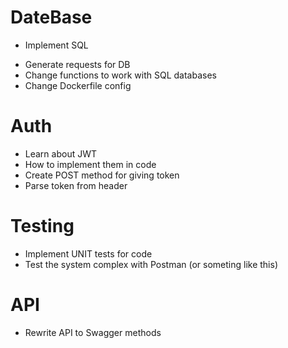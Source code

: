 # DateBase
  * Implement SQL
  - Generate requests for DB
  - Change functions to work with SQL databases
  - Change Dockerfile config

# Auth
  - Learn about JWT
  - How to implement them in code
  - Create POST method for giving token
  - Parse token from header

# Testing
  - Implement UNIT tests for code
  - Test the system complex with Postman (or someting like this)

# API
  - Rewrite API to Swagger methods
